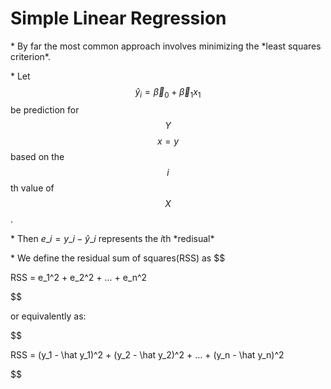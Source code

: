 # Simple Linear Regression

\* By far the most common approach involves minimizing the \*least squares criterion\*.

\* Let $$\hat y_i = \vec \beta_0 + \vec \beta_1x_1$$ be prediction for $$Y$$ $$x = y$$ based on the $$i$$th value of $$X$$.

\* Then $e\_i = y\_i - \hat y\_i$ represents the $i$th \*redisual\*

\* We define the residual sum of squares\(RSS\) as
$$

RSS = e\_1^2 + e\_2^2 + ... + e\_n^2

$$

or equivalently as:

$$

RSS = (y_1 - \hat y_1)^2 + (y_2 - \hat y_2)^2 +  ... + (y_n - \hat y_n)^2

$$


